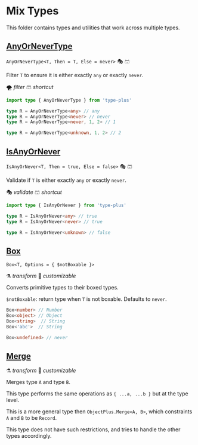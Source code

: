 # Mix Types

This folder contains types and utilities that work across multiple types.

## [AnyOrNeverType](./any_or_never_type.ts)

`AnyOrNeverType<T, Then = T, Else = never>` 🎭 🩳

Filter `T` to ensure it is either exactly `any` or exactly `never`.

🌪️ *filter*
🩳 *shortcut*

```ts
import type { AnyOrNeverType } from 'type-plus'

type R = AnyOrNeverType<any> // any
type R = AnyOrNeverType<never> // never
type R = AnyOrNeverType<never, 1, 2> // 1

type R = AnyOrNeverType<unknown, 1, 2> // 2
```

## [IsAnyOrNever](./any_or_never_type.ts)

`IsAnyOrNever<T, Then = true, Else = false>` 🎭 🩳

Validate if `T` is either exactly `any` or exactly `never`.

🎭 *validate*
🩳 *shortcut*

```ts
import type { IsAnyOrNever } from 'type-plus'

type R = IsAnyOrNever<any> // true
type R = IsAnyOrNever<never> // true

type R = IsAnyOrNever<unknown> // false
```

## [Box](./box.ts)

`Box<T, Options = { $notBoxable }>`

⚗️ *transform*
🔢 *customizable*

Converts primitive types to their boxed types.

`$notBoxable`: return type when `T` is not boxable. Defaults to `never`.

```ts
Box<number> // Number
Box<object> // Object
Box<string>  // String
Box<'abc'>  // String

Box<undefined> // never
```

## [Merge](./merge.ts)

⚗️ *transform*
🔢 *customizable*

Merges type `A` and type `B`.

This type performs the same operations as `{ ...a, ...b }` but at the type level.

This is a more general type then `ObjectPlus.Merge<A, B>`,
which constraints `A` and `B` to be `Record`.

This type does not have such restrictions, and tries to handle the other types accordingly.
